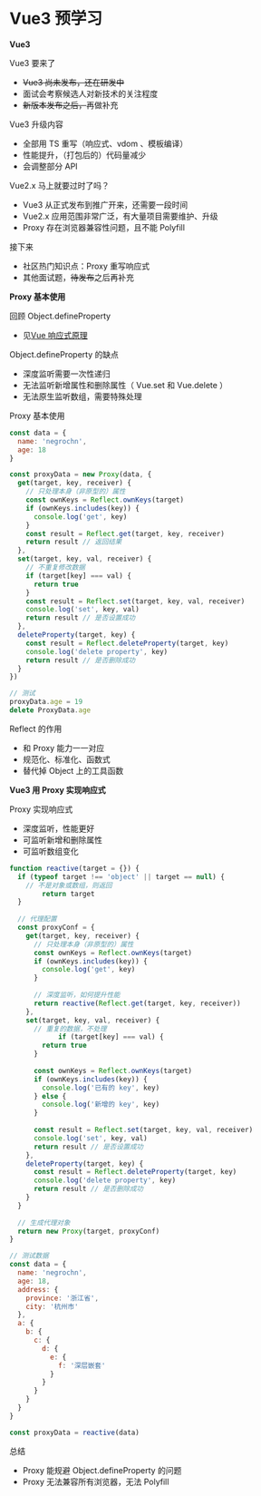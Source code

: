 # Vue3 预学习

**Vue3**

Vue3 要来了

- ~~Vue3 尚未发布，还在研发中~~
- 面试会考察候选人对新技术的关注程度
- ~~新版本发布之后，~~再做补充



Vue3 升级内容

- 全部用 TS 重写（响应式、vdom 、模板编译）
- 性能提升，（打包后的）代码量减少
- 会调整部分 API



Vue2.x 马上就要过时了吗？

- Vue3 从正式发布到推广开来，还需要一段时间
- Vue2.x 应用范围非常广泛，有大量项目需要维护、升级
- Proxy 存在浏览器兼容性问题，且不能 Polyfill



接下来

- 社区热门知识点：Proxy 重写响应式
- 其他面试题，~~待发布~~之后再补充



**Proxy 基本使用**

回顾 Object.defineProperty

- 见[Vue 响应式原理](https://github.com/negrochn/study-imooc/blob/master/419/doc/Vue%20%E5%93%8D%E5%BA%94%E5%BC%8F%E5%8E%9F%E7%90%86.md)



Object.defineProperty 的缺点

- 深度监听需要一次性递归
- 无法监听新增属性和删除属性（ Vue.set 和 Vue.delete ）
- 无法原生监听数组，需要特殊处理



Proxy 基本使用

```js
const data = {
  name: 'negrochn',
  age: 18
}

const proxyData = new Proxy(data, {
  get(target, key, receiver) {
    // 只处理本身（非原型的）属性
    const ownKeys = Reflect.ownKeys(target)
    if (ownKeys.includes(key)) {
      console.log('get', key)
    }
    const result = Reflect.get(target, key, receiver)
    return result // 返回结果
  },
  set(target, key, val, receiver) {
    // 不重复修改数据
    if (target[key] === val) {
      return true
    }
    const result = Reflect.set(target, key, val, receiver)
    console.log('set', key, val)
    return result // 是否设置成功
  },
  deleteProperty(target, key) {
    const result = Reflect.deleteProperty(target, key)
    console.log('delete property', key)
    return result // 是否删除成功
  }
})

// 测试
proxyData.age = 19
delete ProxyData.age
```



Reflect 的作用

- 和 Proxy 能力一一对应
- 规范化、标准化、函数式
- 替代掉 Object 上的工具函数



**Vue3 用 Proxy 实现响应式**

Proxy 实现响应式

- 深度监听，性能更好
- 可监听新增和删除属性
- 可监听数组变化

```js
function reactive(target = {}) {
  if (typeof target !== 'object' || target == null) {
    // 不是对象或数组，则返回
		return target
  }
  
  // 代理配置
  const proxyConf = {
    get(target, key, receiver) {
      // 只处理本身（非原型的）属性
      const ownKeys = Reflect.ownKeys(target)
      if (ownKeys.includes(key)) {
        console.log('get', key)
      }
      
      // 深度监听，如何提升性能
      return reactive(Reflect.get(target, key, receiver))
    },
    set(target, key, val, receiver) {
      // 重复的数据，不处理
			if (target[key] === val) {
        return true
      }
      
      const ownKeys = Reflect.ownKeys(target)
      if (ownKeys.includes(key)) {
        console.log('已有的 key', key)
      } else {
        console.log('新增的 key', key)
      }
      
      const result = Reflect.set(target, key, val, receiver)
      console.log('set', key, val)
      return result // 是否设置成功
    },
    deleteProperty(target, key) {
      const result = Reflect.deleteProperty(target, key)
      console.log('delete property', key)
      return result // 是否删除成功
    }
  }
  
  // 生成代理对象
  return new Proxy(target, proxyConf)
}

// 测试数据
const data = {
  name: 'negrochn',
  age: 18,
  address: {
    province: '浙江省',
    city: '杭州市'
  },
  a: {
    b: {
      c: {
        d: {
          e: {
            f: '深层嵌套'
          }
        }
      }
    }
  }
}

const proxyData = reactive(data)
```



总结

- Proxy 能规避 Object.defineProperty 的问题
- Proxy 无法兼容所有浏览器，无法 Polyfill